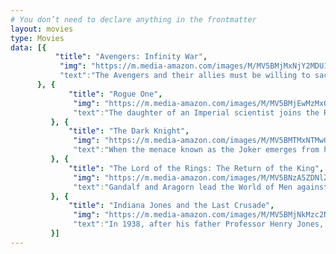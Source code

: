 ```yaml
---
# You don’t need to declare anything in the frontmatter
layout: movies
type: Movies
data: [{
          "title": "Avengers: Infinity War",
           "img": "https://m.media-amazon.com/images/M/MV5BMjMxNjY2MDU1OV5BMl5BanBnXkFtZTgwNzY1MTUwNTM@._V1_SY1000_CR0,0,674,1000_AL_.jpg",
           "text":"The Avengers and their allies must be willing to sacrifice all in an attempt to defeat the powerful Thanos before his blitz of devastation and ruin puts an end to the universe."
      }, {
             "title": "Rogue One",
              "img": "https://m.media-amazon.com/images/M/MV5BMjEwMzMxODIzOV5BMl5BanBnXkFtZTgwNzg3OTAzMDI@._V1_SY1000_SX675_AL_.jpg",
              "text":"The daughter of an Imperial scientist joins the Rebel Alliance in a risky move to steal the Death Star plans."
         }, {
             "title": "The Dark Knight",
              "img": "https://m.media-amazon.com/images/M/MV5BMTMxNTMwODM0NF5BMl5BanBnXkFtZTcwODAyMTk2Mw@@._V1_SY1000_CR0,0,675,1000_AL_.jpg",
              "text":"When the menace known as the Joker emerges from his mysterious past, he wreaks havoc and chaos on the people of Gotham. The Dark Knight must accept one of the greatest psychological and physical tests of his ability to fight injustice."
         }, {
             "title": "The Lord of the Rings: The Return of the King",
              "img": "https://m.media-amazon.com/images/M/MV5BNzA5ZDNlZWMtM2NhNS00NDJjLTk4NDItYTRmY2EwMWZlMTY3XkEyXkFqcGdeQXVyNzkwMjQ5NzM@._V1_SY1000_CR0,0,675,1000_AL_.jpg",
              "text":"Gandalf and Aragorn lead the World of Men against Sauron's army to draw his gaze from Frodo and Sam as they approach Mount Doom with the One Ring."
         }, {
             "title": "Indiana Jones and the Last Crusade",
              "img": "https://m.media-amazon.com/images/M/MV5BMjNkMzc2N2QtNjVlNS00ZTk5LTg0MTgtODY2MDAwNTMwZjBjXkEyXkFqcGdeQXVyNDk3NzU2MTQ@._V1_SY1000_CR0,0,678,1000_AL_.jpg",
              "text":"In 1938, after his father Professor Henry Jones, Sr. goes missing while pursuing the Holy Grail, Indiana Jones finds himself up against Adolf Hitler's Nazis again to stop them obtaining its powers."
         }]
---
```



